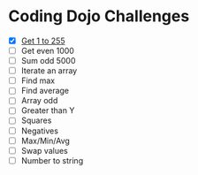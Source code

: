 # Coding Dojo Challenges

- [x] [Get 1 to 255](get-1-to-255.js)
- [ ] Get even 1000
- [ ] Sum odd 5000
- [ ] Iterate an array
- [ ] Find max
- [ ] Find average
- [ ] Array odd
- [ ] Greater than Y
- [ ] Squares
- [ ] Negatives
- [ ] Max/Min/Avg
- [ ] Swap values
- [ ] Number to string
